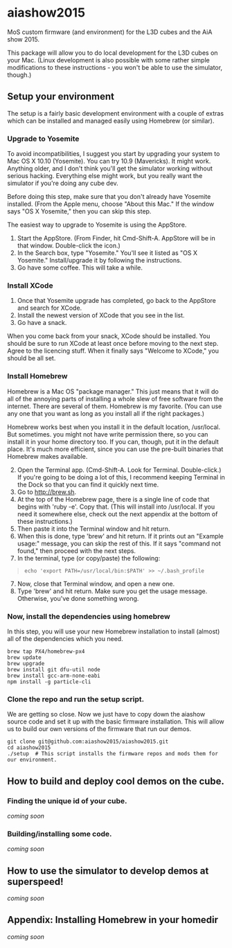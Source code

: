 # aiashow2015
MoS custom firmware (and environment) for the L3D cubes and the AiA show 2015.

This package will allow you to do local development for the L3D cubes on your Mac. (Linux development is also possible with some rather simple modifications to these instructions - you won't be able to use the simulator, though.) 

## Setup your environment

The setup is a fairly basic development environment with a couple of extras which can be installed and managed easily using Homebrew (or similar).

### Upgrade to Yosemite

To avoid incompatibilities, I suggest you start by upgrading your system to Mac OS X 10.10 (Yosemite). You can try 10.9 (Mavericks). It might work. Anything older, and I don't think you'll get the simulator working without serious hacking. Everything else might work, but you really want the simulator if you're doing any cube dev. 

Before doing this step, make sure that you don't already have Yosemite installed. (From the Apple menu, choose "About this Mac." If the window says "OS X Yosemite," then you can skip this step.

The easiest way to upgrade to Yosemite is using the AppStore.

1. Start the AppStore. (From Finder, hit Cmd-Shift-A. AppStore will be in that window. Double-click the icon.)
2. In the Search box, type "Yosemite." You'll see it listed as "OS X Yosemite." Install/upgrade it by following the instructions.
3. Go have some coffee. This will take a while.

### Install XCode

1. Once that Yosemite upgrade has completed, go back to the AppStore and search for XCode. 
2. Install the newest version of XCode that you see in the list. 
3. Go have a snack.

When you come back from your snack, XCode should be installed. You should be sure to run XCode at least once before moving to the next step. Agree to the licencing stuff. When it finally says "Welcome to XCode," you should be all set.

### Install Homebrew

Homebrew is a Mac OS "package manager." This just means that it will do all of the annoying parts of installing a whole slew of free software from the internet. There are several of them. Homebrew is my favorite. (You can use any one that you want as long as you install all if the right packages.)

Homebrew works best when you install it in the default location, /usr/local. But sometimes. you might not have write permission there, so you can install it in your home directory too. If you can, though, put it in the default place. It's much more efficient, since you can use the pre-built binaries that Homebrew makes available. 

2. Open the Terminal app. (Cmd-Shift-A. Look for Terminal. Double-click.) If you're going to be doing a lot of this, I recommend keeping Terminal in the Dock so that you can find it quickly next time.
1. Go to http://brew.sh.
3. At the top of the Homebrew page, there is a single line of code that begins with 'ruby -e'. Copy that. (This will install into /usr/local. If you need it somewhere else, check out the next appendix at the bottom of these instructions.)
4. Then paste it into the Terminal window and hit return. 
5. When this is done, type 'brew' and hit return. If it prints out an "Example usage:" message, you can skip the rest of this. If it says "command not found," then proceed with the next steps. 
6. In the terminal, type (or copy/paste) the following:
> <pre><code>echo 'export PATH=/usr/local/bin:$PATH' >> ~/.bash_profile</code></pre>
7. Now, close that Terminal window, and open a new one. 
8. Type 'brew' and hit return. Make sure you get the usage message. Otherwise, you've done something wrong.

### Now, install the dependencies using homebrew

In this step, you will use your new Homebrew installation to install (almost) all of the dependencies which you need.

<pre><code>brew tap PX4/homebrew-px4
brew update
brew upgrade
brew install git dfu-util node
brew install gcc-arm-none-eabi
npm install -g particle-cli
</code></pre>

### Clone the repo and run the setup script.

We are getting so close. Now we just have to copy down the aiashow source code and set it up with the basic firmware installation. This will allow us to build our own versions of the firmware that run our demos.

<pre><code>git clone git@github.com:aiashow2015/aiashow2015.git
cd aiashow2015
./setup  # This script installs the firmware repos and mods them for our environment.
</code></pre>

## How to build and deploy cool demos on the cube.

### Finding the unique id of your cube.

_coming soon_

### Building/installing some code.

_coming soon_


## How to use the simulator to develop demos at superspeed!

_coming soon_


## Appendix: Installing Homebrew in your homedir

_coming soon_
